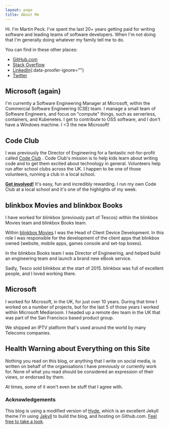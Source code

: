 ```yaml
---
layout: page
title: About Me
---
```


Hi. I'm Martin Peck. I've spent the last 20+ years getting paid for writing software and leading teams of software developers. When I'm not doing that I'm generally doing whatever my family tell me to do.

You can find in these other places:

- [GitHub.com](https://github.com/martinpeck)
- [Stack Overflow](https://stackoverflow.com/users/74243/martin-peck)
- [LinkedIn](https://www.linkedin.com/in/martinpeck){:data-proofer-ignore=""}
- [Twitter](https://twitter.com/martinpeck)

## Microsoft (again)

I'm currently a Software Engineering Manager at Microsoft, within the Commercial Software Engineering (CSE) team. I manage a small team of Software Engineers, and focus on "compute" things, such as serverless, containers, and Kubenetes. I get to contribute to OSS software, and I don't have a Windows machine. I <3 the new Microsoft!

## Code Club
I was previously the Director of Engineering for a fantastic not-for-profit called [Code Club][codeclub] . Code Club's mission is to help kids learn about writing code and to get them excited about technology in general. Volunteers help run after school clubs across the UK. I happen to be one of those volunteers, running a club in a local school.

[**Get involved!**][codeclub] It's easy, fun and incredibly rewarding. I run my own Code Club at a local school and it's one of the highlights of my week.

## blinkbox Movies and blinkbox Books
I have worked for blinkbox (previously part of Tescos) within the blinkbox Movies team and blinkbox Books team.

Within [blinkbox Movies][blinkbox] I was the Head of Client Device Development. In this role I was responsible for the development of the client apps that blinkbox owned (website, mobile apps, games console and set-top boxes).

In the blinkbox Books team I was Director of Engineering, and helped build an engineering team and launch a brand new eBook service.

Sadly, Tesco sold blinkbox at the start of 2015. blinkbox was full of excellent people, and I loved working there.

## Microsoft
I worked for Microsoft, in the UK, for just over 10 years. During that time I worked on a number of projects, but for the last 5 of those years I worked within Microsoft Mediaroom. I headed up a remote dev team in the UK that was part of the San Francisco based product group.

We shipped an IPTV platform that's used around the world by many Telecoms companies.

## Health Warning about Everything on this Site
Nothing you read on this blog, or anything that I write on social media, is written on behalf of the organisations I have previously or currently work for. None of what you read should be considered an expression of their views, or endorsed by them.

At times, some of it won't even be stuff that I agree with.

### Acknowledgements
This blog is using a  modified version of [Hyde][hyde], which is an excellent Jekyll theme I'm using [Jekyll][jekyll] to build the blog, and hosting on Github.com. [Feel free to take a look](https://github.com/martinpeck/martinpeck.com).

[codeclub]: https://codeclub.org.uk
[blinkbox]: http://blinkbox.com
[jekyll]: http://jekyllrb.com
[hyde]:http://hyde.getpoole.com


